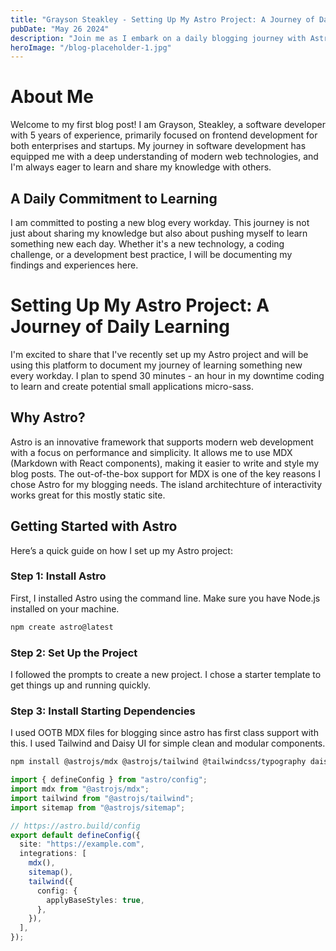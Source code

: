 ```yaml
---
title: "Grayson Steakley - Setting Up My Astro Project: A Journey of Daily Learning"
pubDate: "May 26 2024"
description: "Join me as I embark on a daily blogging journey with Astro, sharing new learnings and discoveries each workday."
heroImage: "/blog-placeholder-1.jpg"
---
```


# About Me

Welcome to my first blog post! I am Grayson, Steakley, a software developer with 5 years of experience, primarily focused on frontend development for both enterprises and startups. My journey in software development has equipped me with a deep understanding of modern web technologies, and I'm always eager to learn and share my knowledge with others.

## A Daily Commitment to Learning

I am committed to posting a new blog every workday. This journey is not just about sharing my knowledge but also about pushing myself to learn something new each day. Whether it's a new technology, a coding challenge, or a development best practice, I will be documenting my findings and experiences here.

# Setting Up My Astro Project: A Journey of Daily Learning

I'm excited to share that I've recently set up my Astro project and will be using this platform to document my journey of learning something new every workday. I plan to spend 30 minutes - an hour in my downtime coding to learn and create potential small applications micro-sass.

## Why Astro?

Astro is an innovative framework that supports modern web development with a focus on performance and simplicity. It allows me to use MDX (Markdown with React components), making it easier to write and style my blog posts. The out-of-the-box support for MDX is one of the key reasons I chose Astro for my blogging needs.
The island architechture of interactivity works great for this mostly static site.

## Getting Started with Astro

Here’s a quick guide on how I set up my Astro project:

### Step 1: Install Astro

First, I installed Astro using the command line. Make sure you have Node.js installed on your machine.

```bash
npm create astro@latest
```

### Step 2: Set Up the Project

I followed the prompts to create a new project. I chose a starter template to get things up and running quickly.

### Step 3: Install Starting Dependencies

I used OOTB MDX files for blogging since astro has first class support with this.
I used Tailwind and Daisy UI for simple clean and modular components.

```bash
npm install @astrojs/mdx @astrojs/tailwind @tailwindcss/typography daisyui prettier prettier-plugin-astro tailwindcss
```

```ts
import { defineConfig } from "astro/config";
import mdx from "@astrojs/mdx";
import tailwind from "@astrojs/tailwind";
import sitemap from "@astrojs/sitemap";

// https://astro.build/config
export default defineConfig({
  site: "https://example.com",
  integrations: [
    mdx(),
    sitemap(),
    tailwind({
      config: {
        applyBaseStyles: true,
      },
    }),
  ],
});
```

